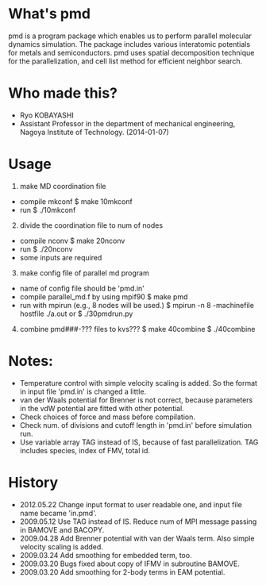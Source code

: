 # What's pmd
pmd is a program package which enables us to perform parallel molecular dynamics simulation.
The package includes various interatomic potentials for metals and semiconductors.
pmd uses spatial decomposition technique for the parallelization, and cell list method for efficient neighbor search.

# Who made this?
* Ryo KOBAYASHI
* Assistant Professor in the department of mechanical engineering, Nagoya Institute of Technology. (2014-01-07)


# Usage
1. make MD coordination file
  - compile mkconf
        $ make 10mkconf
  - run 
        $ ./10mkconf

2. divide the coordination file to num of nodes
  - compile nconv
        $ make 20nconv
  - run
        $ ./20nconv
  - some inputs are required

3. make config file of parallel md program
  - name of config file should be 'pmd.in'
  - compile parallel_md.f by using mpif90
        $ make pmd
  - run with mpirun (e.g., 8 nodes will be used.)
        $ mpirun -n 8 -machinefile hostfile ./a.out
    or
        $ ./30pmdrun.py

4. combine pmd###-??? files to kvs???
    $ make 40combine
    $ ./40combine


# Notes:
* Temperature control with simple velocity scaling is added.
  So the format in input file 'pmd.in' is changed a little.
* van der Waals potential for Brenner is not correct,
  because parameters in the vdW potential are fitted with other potential.
* Check choices of force and mass before compilation.
* Check num. of divisions and cutoff length in 'pmd.in' before simulation run.
* Use variable array TAG instead of IS, because of fast parallelization.
  TAG includes species, index of FMV, total id.


# History
* 2012.05.22  Change input format to user readable one,
            and input file name became 'in.pmd'.
* 2009.05.12  Use TAG instead of IS. 
            Reduce num of MPI message passing in BAMOVE and BACOPY.
* 2009.04.28  Add Brenner potential with van der Waals term.
            Also simple velocity scaling is added.
* 2009.03.24  Add smoothing for embedded term, too.
* 2009.03.20  Bugs fixed about copy of IFMV in subroutine BAMOVE.
* 2009.03.20  Add smoothing for 2-body terms in EAM potential.
